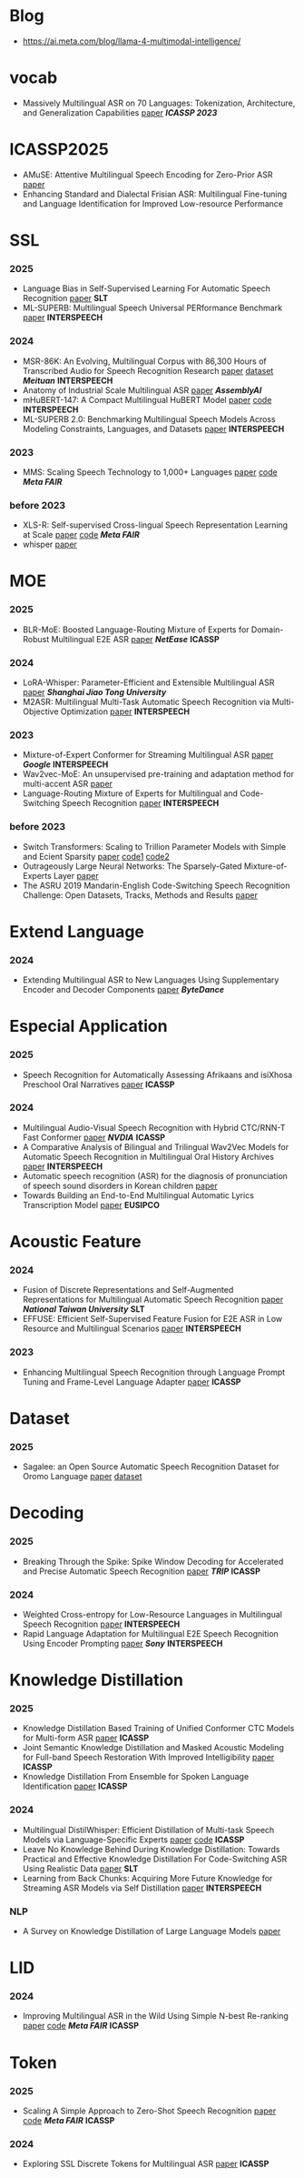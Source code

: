 # Blog
- https://ai.meta.com/blog/llama-4-multimodal-intelligence/

# vocab
- Massively Multilingual ASR on 70 Languages: Tokenization, Architecture, and Generalization Capabilities [paper](https://arxiv.org/pdf/2211.05756) ***ICASSP 2023***


# ICASSP2025
- AMuSE: Attentive Multilingual Speech Encoding for Zero-Prior ASR [paper](https://ieeexplore.ieee.org/stamp/stamp.jsp?tp=&arnumber=10890819)
- Enhancing Standard and Dialectal Frisian ASR: Multilingual Fine-tuning and Language Identification for Improved Low-resource Performance






# SSL
### 2025
- Language Bias in Self-Supervised Learning For Automatic Speech Recognition [paper](https://arxiv.org/pdf/2501.19321) **SLT**
- ML-SUPERB: Multilingual Speech Universal PERformance Benchmark [paper](https://arxiv.org/pdf/2305.10615) **INTERSPEECH**
### 2024
- MSR-86K: An Evolving, Multilingual Corpus with 86,300 Hours of Transcribed Audio for Speech Recognition Research [paper](https://arxiv.org/pdf/2406.18301) [dataset](https://huggingface.co/datasets/Alex-Song/MSR-86K) ***Meituan*** **INTERSPEECH**
- Anatomy of Industrial Scale Multilingual ASR [paper](https://arxiv.org/pdf/2404.09841) ***AssemblyAI***
- mHuBERT-147: A Compact Multilingual HuBERT Model [paper](https://arxiv.org/pdf/2406.06371) [code](https://huggingface.co/utter-project/mHuBERT-147)  **INTERSPEECH**
- ML-SUPERB 2.0: Benchmarking Multilingual Speech Models Across Modeling Constraints, Languages, and Datasets [paper](https://arxiv.org/pdf/2406.08641) **INTERSPEECH**
### 2023
- MMS: Scaling Speech Technology to 1,000+ Languages [paper](https://arxiv.org/pdf/2305.13516) [code](https://github.com/facebookresearch/fairseq/tree/main/examples/mms) ***Meta FAIR***
### before 2023
- XLS-R: Self-supervised Cross-lingual Speech Representation Learning at Scale [paper](https://arxiv.org/pdf/2111.09296) [code](https://github.com/facebookresearch/fairseq/tree/main/examples/wav2vec/xlsr) ***Meta FAIR***
- whisper [paper](https://cdn.openai.com/papers/whisper.pdf)



# MOE
### 2025
- BLR-MoE: Boosted Language-Routing Mixture of Experts for Domain-Robust Multilingual E2E ASR [paper](https://arxiv.org/pdf/2501.12602) ***NetEase*** **ICASSP**
### 2024
- LoRA-Whisper: Parameter-Efficient and Extensible Multilingual ASR [paper](https://arxiv.org/pdf/2406.06619) ***Shanghai Jiao Tong University***
- M2ASR: Multilingual Multi-Task Automatic Speech Recognition via Multi-Objective Optimization [paper](https://www.isca-archive.org/interspeech_2024/saif24_interspeech.pdf) **INTERSPEECH**
### 2023
- Mixture-of-Expert Conformer for Streaming Multilingual ASR [paper](https://arxiv.org/pdf/2305.15663) ***Google*** **INTERSPEECH**
- Wav2vec-MoE: An unsupervised pre-training and adaptation method for multi-accent ASR [paper](https://ietresearch.onlinelibrary.wiley.com/doi/pdf/10.1049/ell2.12823)
- Language-Routing Mixture of Experts for Multilingual and Code-Switching Speech Recognition [paper](https://arxiv.org/pdf/2307.05956) **INTERSPEECH**
### before 2023
- Switch Transformers: Scaling to Trillion Parameter Models with Simple and Ecient Sparsity [paper](https://arxiv.org/pdf/2101.03961) [code1](https://github.com/google-research/t5x) [code2](https://github.com/tensorflow/mesh/blob/master/mesh_tensorflow/transformer/moe.py)
- Outrageously Large Neural Networks: The Sparsely-Gated Mixture-of-Experts Layer [paper](https://arxiv.org/pdf/1701.06538)
- The ASRU 2019 Mandarin-English Code-Switching Speech Recognition Challenge: Open Datasets, Tracks, Methods and Results [paper](https://arxiv.org/pdf/2007.05916)



# Extend Language
### 2024
- Extending Multilingual ASR to New Languages Using Supplementary Encoder and Decoder Components [paper](https://www.researchgate.net/profile/Yerbolat-Khassanov/publication/379818645_Extending_Multilingual_ASR_to_New_Languages_Using_Supplementary_Encoder_and_Decoder_Components/links/666a5034a54c5f0b94613689/Extending-Multilingual-ASR-to-New-Languages-Using-Supplementary-Encoder-and-Decoder-Components.pdf) ***ByteDance***



# Especial Application
### 2025
- Speech Recognition for Automatically Assessing Afrikaans and isiXhosa Preschool Oral Narratives [paper](https://arxiv.org/pdf/2501.06478) **ICASSP**
### 2024
- Multilingual Audio-Visual Speech Recognition with Hybrid CTC/RNN-T Fast Conformer [paper](https://arxiv.org/pdf/2405.12983) ***NVDIA*** **ICASSP**
- A Comparative Analysis of Bilingual and Trilingual Wav2Vec Models for Automatic Speech Recognition in Multilingual Oral History Archives [paper](https://arxiv.org/pdf/2407.17160) **INTERSPEECH**
- Automatic speech recognition (ASR) for the diagnosis of pronunciation of speech sound disorders in Korean children [paper](https://arxiv.org/pdf/2403.08187)
- Towards Building an End-to-End Multilingual Automatic Lyrics Transcription Model [paper](https://arxiv.org/pdf/2406.17618)  **EUSIPCO**



# Acoustic Feature
### 2024
- Fusion of Discrete Representations and Self-Augmented Representations for Multilingual Automatic Speech Recognition [paper](https://arxiv.org/pdf/2411.18107) ***National Taiwan University*** **SLT**
- EFFUSE: Efficient Self-Supervised Feature Fusion for E2E ASR in Low Resource and Multilingual Scenarios [paper](https://arxiv.org/pdf/2310.03938)  **INTERSPEECH**
### 2023
- Enhancing Multilingual Speech Recognition through Language Prompt Tuning and Frame-Level Language Adapter [paper](https://arxiv.org/pdf/2309.09443)  **ICASSP**



# Dataset
### 2025
- Sagalee: an Open Source Automatic Speech Recognition Dataset for Oromo Language [paper](https://arxiv.org/pdf/2502.00421) [dataset](https://github.com/turinaf/sagalee)



# Decoding
### 2025
- Breaking Through the Spike: Spike Window Decoding for Accelerated and Precise Automatic Speech Recognition [paper](https://arxiv.org/pdf/2501.03257) ***TRIP*** **ICASSP**
### 2024
- Weighted Cross-entropy for Low-Resource Languages in Multilingual Speech Recognition [paper](https://www.arxiv.org/pdf/2409.16954) **INTERSPEECH**
- Rapid Language Adaptation for Multilingual E2E Speech Recognition Using Encoder Prompting [paper](https://arxiv.org/pdf/2406.12611) ***Sony*** **INTERSPEECH**



# Knowledge Distillation
### 2025
- Knowledge Distillation Based Training of Unified Conformer CTC Models for Multi-form ASR [paper](https://ieeexplore.ieee.org/stamp/stamp.jsp?tp=&arnumber=10890266) **ICASSP**
- Joint Semantic Knowledge Distillation and Masked Acoustic Modeling for Full-band Speech Restoration With Improved Intelligibility [paper](https://ieeexplore.ieee.org/stamp/stamp.jsp?tp=&arnumber=10890760) **ICASSP**
- Knowledge Distillation From Ensemble for Spoken Language Identification [paper](https://ieeexplore.ieee.org/stamp/stamp.jsp?tp=&arnumber=10887729) **ICASSP**
### 2024
- Multilingual DistilWhisper: Efficient Distillation of Multi-task Speech Models via Language-Specific Experts [paper](https://arxiv.org/pdf/2311.01070) [code](https://github.com/naver/multilingual-distilwhisper) **ICASSP**
- Leave No Knowledge Behind During Knowledge Distillation: Towards Practical and Effective Knowledge Distillation For Code-Switching ASR Using Realistic Data [paper](https://arxiv.org/pdf/2407.10603) **SLT**
- Learning from Back Chunks: Acquiring More Future Knowledge for Streaming ASR Models via Self Distillation [paper](https://www.isca-archive.org/interspeech_2024/yang24m_interspeech.pdf) **INTERSPEECH**
### NLP
- A Survey on Knowledge Distillation of Large Language Models [paper](https://arxiv.org/pdf/2402.13116) 



# LID
### 2024
- Improving Multilingual ASR in the Wild Using Simple N-best Re-ranking [paper](https://arxiv.org/pdf/2409.18428) [code](https://github.com/facebookresearch/fairseq/tree/main/examples/mms/lid_rerank) ***Meta FAIR*** **ICASSP**



# Token
### 2025
- Scaling A Simple Approach to Zero-Shot Speech Recognition [paper](https://arxiv.org/pdf/2407.17852) [code](https://github.com/facebookresearch/fairseq/tree/main/examples/mms/zero_shot) ***Meta FAIR*** **ICASSP**
### 2024
- Exploring SSL Discrete Tokens for Multilingual ASR [paper](https://arxiv.org/pdf/2409.08805) **ICASSP**


